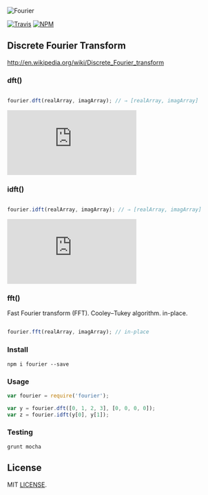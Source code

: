![Fourier](http://upload.wikimedia.org/wikipedia/commons/4/49/Joseph_Fourier_%28circa_1820%29.jpg)

[![Travis](https://travis-ci.org/drom/fourier.svg)](https://travis-ci.org/drom/fourier)
[![NPM](https://badge.fury.io/js/fourier.svg)](http://badge.fury.io/js/fourier)

## Discrete Fourier Transform

http://en.wikipedia.org/wiki/Discrete_Fourier_transform

### dft()

```javascript

fourier.dft(realArray, imagArray); // ⇒ [realArray, imagArray]

```

![X_k=\sum_{n=0}^{N-1}x_n\cdot e^{-i 2 \pi k n/N}](http://latex.codecogs.com/svg.latex?%5Clarge%20X_k%3D%5Csum_%7Bn%3D0%7D%5E%7BN-1%7Dx_n%5Ccdot%20e%5E%7B-i%202%20%5Cpi%20k%20n/N%7D)

### idft()

```javascript

fourier.idft(realArray, imagArray); // ⇒ [realArray, imagArray]

```

![x_n=\frac{1}{N}\sum_{k=0}^{N-1}X_k\cdot e^{i 2 \pi k n/N}](http://latex.codecogs.com/svg.latex?%5Clarge%20x_n%3D%5Cfrac%7B1%7D%7BN%7D%5Csum_%7Bk%3D0%7D%5E%7BN-1%7DX_k%5Ccdot%20e%5E%7Bi%202%20%5Cpi%20k%20n/N%7D)

### fft()

Fast Fourier transform (FFT). Cooley–Tukey algorithm. in-place.

```javascript

fourier.fft(realArray, imagArray); // in-place

```

### Install

```
npm i fourier --save
```

### Usage

```javascript
var fourier = require('fourier');

var y = fourier.dft([0, 1, 2, 3], [0, 0, 0, 0]);
var z = fourier.idft(y[0], y[1]);
```

### Testing

`grunt mocha`

## License

MIT [LICENSE](https://github.com/drom/fourier/blob/master/LICENSE).

